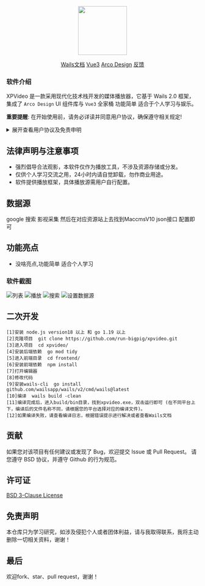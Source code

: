 <p align="center">
<img width="128" src="https://p0.meituan.net/csc/f6a87af36769d1ca3ead50a8d711ef9a3459.png" >
</p>
<p align="center">
<a href="https://wails.io/zh-Hans/docs/introduction" target="_blank">Wails文档</a>
<a href="https://vuejs.org/" target="_blank">Vue3</a>
<a href="https://arco.design/vue/docs/start">Arco Design</a>
<a href="https://github.com/run-bigpig/xpvideo/issues" target="_blank">反馈</a>
</p>

### 软件介绍

XPVideo 是一款采用现代化技术栈开发的媒体播放器，它基于 Wails 2.0 框架，集成了 `Arco Design` UI 组件库与 `Vue3` 全家桶 功能简单 适合于个人学习与娱乐。

**重要提醒**: 在开始使用前，请务必详读并同意用户协议，确保遵守相关规定!

<details>
<summary>展开查看用户协议及免责申明</summary>
感谢您选择使用XPVideo(以下简称本软件)，在使用产品和服务之前，请您仔细阅读和理解以下声明:

1. 若您不同意本声明的任何内容，请您立即停止使用本软件。一旦您开始使用本软件产品和服务，则表示您已同意本声明的所有内容。
2. 本软件仅供个人学习、研究和技术交流使用，仅提供展示功能，所有数据资源均由用户自身制作提供，包括但不限于视频网站、媒体分享站点等。本软件无法控制这些资源的合法性、准确性、完整性或可用性，因此不对资源内容的真实性、合法性或适用性负责。
3. 由于数据源为互联网收集制作，我们在此特别提醒, 视频中可能出现的任何第三方广告、产品推广信息等相关内容，均系第三方(含用户)行为植入，非本软件策划或添加。请您在体验过程中保持警惕，对这类信息的真实性及合法性进行自主甄别，如用户遇诈骗因此产生的损失，本平台不承担任何责任。
4. 本软件仅使用Iframe嵌入多家视频平台网站内容，包括但不限于爱奇艺(iqiyi.com)、腾讯视频(v.qq.com)、搜狐视频(tv.sohu.com)、聚力网(pptv.com)、360影视(360kan.com)及芒果TV(mgtv.com)等。对于用户在使用本软件过程中对如上网站进行的任何操作，本软件不承担任何责任。
5. 本软件具备资源嗅探特性，可能会引发第三方数据的隐私和安全风险。用户在使用该特性时，需自行承担可能产生的信息泄露或滥用风险，并对其后果负全部责任。
6. 我们深知您的隐私无价。因此，本软件绝不收集任何用户数据 所有信息均严格本地存储，确保您的数据仅在您掌控之中。此软件不与任何第三方共享您的任何信息。
7. 您在使用本软件时需自行负责所有操作和使用结果。本软件不对您通过使用本软件获取的任何内容负责，包括但不限于媒体资源的准确性、版权合规性、完整性、安全性和可用性。对于任何因使用本软件导致的损失、损害或法律纠纷，不承担任何责任。 
8. 您在使用本软件时必须遵守您所在国家/地区的相关法律法规，禁止使用本软件进行任何违反法律法规的活动，包括但不限于制作、上传、传播、存储任何违法、侵权、淫秽、诽谤、恶意软件等内容。如您违反相关法律法规，需自行承担法律责任。
9. 本免责声明适用于本软件的所有用户。本软件保留随时修改、更新本声明的权利，并以Github Readme、软件更新等形式通知用户。请您定期查阅并遵守最新的免责声明。

请您在使用本软件之前认真阅读并理解本免责声明的所有内容，感谢您的理解和支持。
</details>

##  法律声明与注意事项

- 强烈倡导合法观影，本软件仅作为播放工具，不涉及资源存储或分发。
- 仅供个人学习交流之用，24小时内请自觉卸载，勿作商业用途。
- 软件提供播放框架，具体播放源需用户自行配置。

## 数据源
 google 搜索 影视采集 然后在对应资源站上去找到MaccmsV10 json接口 配置即可

## 功能亮点
- 没啥亮点,功能简单 适合个人学习

### 软件截图
![列表](https://p0.meituan.net/csc/4bedd6ed84669dd0ae9e962986dd0507617867.jpg)
![播放](https://p0.meituan.net/csc/690050a024ba5e4ee6896bb5fda75275342809.jpg)
![搜索](https://p0.meituan.net/csc/0d38d128b21e7c9f2422abd5a7c9b89198177.jpg)
![设置数据源](https://p0.meituan.net/csc/24bd92c1a1a84f4d3e25a8cf6df6923f58498.jpg)

##  二次开发

```
[1]安装 node.js version18 以上 和 go 1.19 以上
[2]克隆项目  git clone https://github.com/run-bigpig/xpvideo.git
[3]进入项目  cd xpvideo/
[4]安装后端依赖  go mod tidy
[5]进入前端目录  cd frontend/
[6]安装前端依赖  npm install
[7]打开编辑器
[8]修改代码
[9]安装wails-cli  go install github.com/wailsapp/wails/v2/cmd/wails@latest
[10]编译  wails build -clean
[11]编译完成后，进入build/bin目录，找到xpvideo.exe，双击运行即可 (在不同平台上下，编译后的文件名称不同，请根据您的平台选择对应的编译文件)。
[12]如果编译失败，请查看编译日志，根据错误提示进行解决或者查看Wails文档
```

## 贡献

如果您对该项目有任何建议或发现了 Bug，欢迎提交 Issue 或 Pull Request。 请您遵守 BSD 协议，并遵守 Github 的行为规范。

## 许可证
[BSD 3-Clause License](https://opensource.org/licenses/BSD-3-Clause)

## 免责声明
本仓库只为学习研究，如涉及侵犯个人或者团体利益，请与我取得联系，我将主动删除一切相关资料，谢谢！

## 最后
欢迎fork、star、pull request，谢谢！

